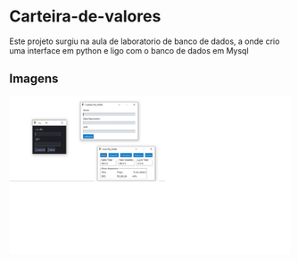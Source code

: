 # Carteira-de-valores
Este projeto surgiu na aula de laboratorio de banco de dados, a onde crio uma interface em python e ligo com o banco de dados em Mysql

## Imagens

<div align="center" >
<img src="./Mywallet.jpg" width="700px">
  </div>
